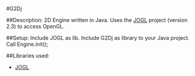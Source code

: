 #G2Dj

##Description:
2D Engine written in Java. Uses the [JOGL](http://jogamp.org/) project (version 2.3) to access OpenGL.

##Setup:
Include JOGL as lib.
Include G2Dj as library to your Java project.
Call Engine.init();

##Libraries used:
* [JOGL](http://jogamp.org/)